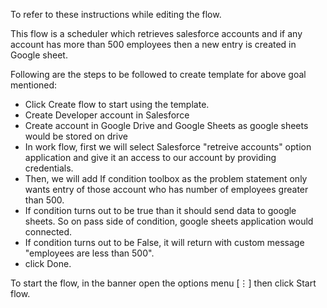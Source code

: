 To refer to these instructions while editing the flow.

This flow is a scheduler which retrieves salesforce accounts and if any account has more than 500 employees then a new entry is created in Google sheet.

Following are the steps to be followed to create template for above goal mentioned:
- Click Create flow to start using the template.
- Create Developer account in Salesforce
- Create account in Google Drive and Google Sheets as google sheets would be stored on drive
- In work flow, first we will select Salesforce "retreive accounts" option application and give it an access to our account by providing credentials.
- Then, we will add If condition toolbox as the problem statement only wants entry of those account who has number of employees greater than 500.
- If condition turns out to be true than it should send data to google sheets. So on pass side of condition, google sheets application would connected.
- If condition turns out to be False, it will return with custom message "employees are less than 500".
- click Done.

To start the flow, in the banner open the options menu [⋮] then click Start flow.
